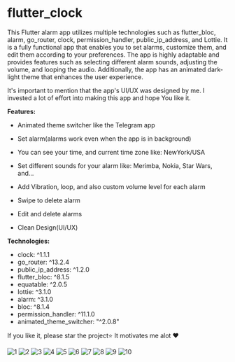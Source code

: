 # flutter_clock
This Flutter alarm app utilizes multiple technologies such as flutter_bloc, alarm, go_router, clock, permission_handler, public_ip_address, and Lottie. It is a fully functional app that enables you to set alarms, customize them, and edit them according to your preferences. The app is highly adaptable and provides features such as selecting different alarm sounds, adjusting the volume, and looping the audio. Additionally, the app has an animated dark-light theme that enhances the user experience. 

It's important to mention that the app's UI/UX was designed by me. I invested a lot of effort into making this app and hope You like it.



**Features:**
- Animated theme switcher like the Telegram app

- Set alarm(alarms work even when the app is in background)

- You can see your time, and current time zone like: NewYork/USA

- Set different sounds for your alarm like: Merimba, Nokia, Star Wars, and...

- Add Vibration, loop, and also custom volume level for each alarm

- Swipe to delete alarm

- Edit and delete alarms

- Clean Design(UI/UX)





**Technologies:**
- clock: ^1.1.1
- go_router: ^13.2.4
- public_ip_address: ^1.2.0
- flutter_bloc: ^8.1.5
- equatable: ^2.0.5
- lottie: ^3.1.0
- alarm: ^3.1.0
- bloc: ^8.1.4
- permission_handler: ^11.1.0
- animated_theme_switcher: "^2.0.8"
   

If you like it, please star the project⭐️
It motivates me alot ❤️

![1](docs/screenshots/img1.png) 
![2](docs/screenshots/img2.png) 
![3](docs/screenshots/img3.png) 
![4](docs/screenshots/img4.png) 
![5](docs/screenshots/img5.png) 
![6](docs/screenshots/img6.png) 
![7](docs/screenshots/img7.png) 
![8](docs/screenshots/img8.png) 
![9](docs/screenshots/img9.png) 
![10](docs/screenshots/img10.png) 

